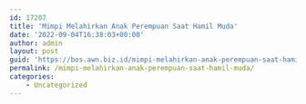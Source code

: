 ```yaml
---
id: 17207
title: 'Mimpi Melahirkan Anak Perempuan Saat Hamil Muda'
date: '2022-09-04T16:38:03+00:00'
author: admin
layout: post
guid: 'https://bos.awn.biz.id/mimpi-melahirkan-anak-perempuan-saat-hamil-muda/'
permalink: /mimpi-melahirkan-anak-perempuan-saat-hamil-muda/
categories:
    - Uncategorized
---
```


